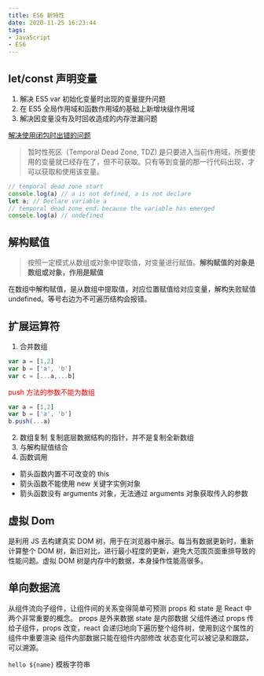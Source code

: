 ```yaml
---
title: ES6 新特性
date: 2020-11-25 16:23:44
tags:
- JavaScript
- ES6
---
```


## let/const 声明变量
1. 解决 ES5 var 初始化变量时出现的变量提升问题
2. 在 ES5 全局作用域和函数作用域的基础上新增块级作用域
3. 解决因变量没有及时回收造成的内存泄漏问题

<u>解决使用闭包时出错的问题</u>

> 暂时性死区（Temporal Dead Zone, TDZ) 是只要进入当前作用域，所要使用的变量就已经存在了，但不可获取。只有等到变量的那一行代码出现，才可以获取和使用该变量。
```JavaScript
// temporal dead zone start
console.log(a) // a is not defined, a is not declare
let a; // Declare variable a
// temporal dead zone end，because the variable has emerged
console.log(a) // undefined
```

## 解构赋值
> 按照一定模式从数组或对象中提取值，对变量进行赋值。**解构赋值的对象是数组或对象，作用是赋值**

在数组中解构赋值，是从数组中提取值，对应位置赋值给对应变量，解构失败赋值 undefined。等号右边为不可遍历结构会报错。

## 扩展运算符
1. 合并数组
```JavaScript
var a = [1,2]
var b = ['a', 'b']
var c = [...a,...b]
```
<font color="red">push 方法的参数不能为数组</font>
```JavaScript
var a = [1,2]
var b = ['a', 'b']
b.push(...a)
```
2. 数组复制
复制底层数据结构的指针，并不是复制全新数组
3. 与解构赋值结合
3. 函数调用
  * 箭头函数内置不可改变的 this
  * 箭头函数不能使用 new 关键字实例对象
  * 箭头函数没有 arguments 对象，无法通过 arguments 对象获取传入的参数


## 虚拟 Dom
是利用 JS 去构建真实 DOM 树，用于在浏览器中展示。每当有数据更新时，重新计算整个 DOM 树，新旧对比，进行最小程度的更新，避免大范围页面重排导致的性能问题。虚拟 DOM 树是内存中的数据，本身操作性能高很多。

## 单向数据流
从组件流向子组件，让组件间的关系变得简单可预测
props 和 state 是 React 中两个非常重要的概念。
props 是外来数据
state 是内部数据
父组件通过 props 传给子组件，props 改变，react 会递归地向下遍历整个组件树，使用到这个属性的组件中重要渲染
组件内部数据只能在组件内部修改
状态变化可以被记录和跟踪，可以溯源。

`hello ${name}` 模板字符串
